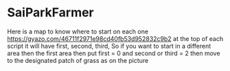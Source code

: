 # SaiParkFarmer
Here is a map to know where to start on each one https://gyazo.com/46711f2971e98cd40fb53d952832c9b2
at the top of each script it will have first, second, third, So if you want to start in a different 
area then the first area then put first = 0 and second or third = 2 then move to the designated patch of grass as on the picture
